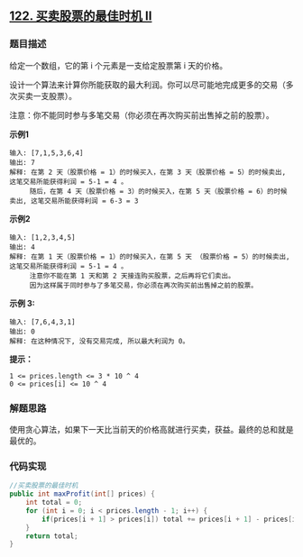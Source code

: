 ## [122. 买卖股票的最佳时机 II](https://leetcode-cn.com/problems/best-time-to-buy-and-sell-stock-ii/)

### 题目描述

给定一个数组，它的第 i 个元素是一支给定股票第 i 天的价格。

设计一个算法来计算你所能获取的最大利润。你可以尽可能地完成更多的交易（多次买卖一支股票）。

注意：你不能同时参与多笔交易（你必须在再次购买前出售掉之前的股票）。

**示例1**

```
输入: [7,1,5,3,6,4]
输出: 7
解释: 在第 2 天（股票价格 = 1）的时候买入，在第 3 天（股票价格 = 5）的时候卖出, 这笔交易所能获得利润 = 5-1 = 4 。
     随后，在第 4 天（股票价格 = 3）的时候买入，在第 5 天（股票价格 = 6）的时候卖出, 这笔交易所能获得利润 = 6-3 = 3 
```

**示例2**

```
输入: [1,2,3,4,5]
输出: 4
解释: 在第 1 天（股票价格 = 1）的时候买入，在第 5 天 （股票价格 = 5）的时候卖出, 这笔交易所能获得利润 = 5-1 = 4 。
     注意你不能在第 1 天和第 2 天接连购买股票，之后再将它们卖出。
     因为这样属于同时参与了多笔交易，你必须在再次购买前出售掉之前的股票。

```

**示例 3:**

```
输入: [7,6,4,3,1]
输出: 0
解释: 在这种情况下, 没有交易完成, 所以最大利润为 0。
```

**提示：**

```
1 <= prices.length <= 3 * 10 ^ 4
0 <= prices[i] <= 10 ^ 4
```

### 解题思路

使用贪心算法，如果下一天比当前天的价格高就进行买卖，获益。最终的总和就是最优的。

### 代码实现

```java
//买卖股票的最佳时机
public int maxProfit(int[] prices) {
    int total = 0;
    for (int i = 0; i < prices.length - 1; i++) {
        if(prices[i + 1] > prices[i]) total += prices[i + 1] - prices[i];
    }
    return total;
}
```


